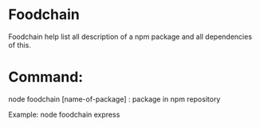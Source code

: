 # Foodchain
Foodchain help list all description of a npm package and all dependencies of this.

# Command: 
node foodchain [name-of-package] : package in npm repository

Example: node foodchain express

